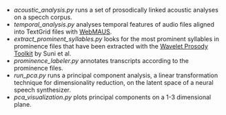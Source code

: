 - *acoustic_analysis.py* runs a set of prosodically linked acoustic analyses on a specch corpus.
- *temporal_analysis.py* analyses temporal features of audio files aligned into TextGrid files with [WebMAUS](https://clarin.phonetik.uni-muenchen.de/BASWebServices/interface/WebMAUSBasic).
- *extract_prominent_syllables.py* looks for the most prominent syllables in prominence files that have been extracted with the [Wavelet Prosody Toolkit](https://github.com/asuni/wavelet_prosody_toolkit) by Suni et al.
- *prominence_labeler.py* annotates transcripts according to the prominence files.
- *run_pca.py* runs a principal component analysis, a linear transformation technique for dimensionality reduction, on the latent space of a neural speech synthesizer.
- *pca_visualization.py* plots principal components on a 1-3 dimensional plane.
